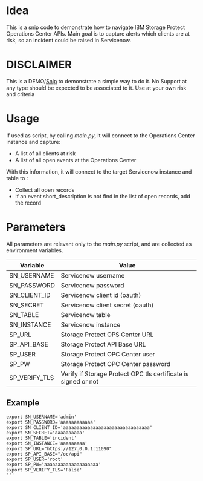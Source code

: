 # Idea

This is a snip code to demonstrate how to navigate IBM Storage Protect Operations Center APIs.
Main goal is to capture alerts which clients are at risk, so an incident could be raised in Servicenow.

# DISCLAIMER

This is a DEMO/[Snip](https://en.wikipedia.org/wiki/Snippet_\(programming\)) to demonstrate a simple way to do it.
No Support at any type should be expected to be associated to it.
Use at your own risk and criteria

# Usage

If used as script, by calling *main.py*, it will connect to the Operations Center instance and capture:

- A list of all clients at risk
- A list of all open events at the Operations Center

With this information, it will connect to the target Servicenow instance and table to :

- Collect all open records
- If an event short_description is not find in the list of open records, add the record

# Parameters

All parameters are relevant only to the *main.py* script, and are collected as environment variables.

| Variable | Value   | 
|-------------- | -------------- |
| SN_USERNAME | Servicenow username |
| SN_PASSWORD | Servicenow password |
| SN_CLIENT_ID | Servicenow client id (oauth) |
| SN_SECRET | Servicenow client secret (oauth) |
| SN_TABLE | Servicenow table |
| SN_INSTANCE | Servicenow instance |
| SP_URL | Storage Protect OPS Center URL |
| SP_API_BASE | Storage Protect API Base URL |
| SP_USER | Storage Protect OPC Center user |
| SP_PW | Storage Protect OPC Center password |
| SP_VERIFY_TLS | Verify if Storage Protect OPC tls certificate is signed or not |


## Example

```
export SN_USERNAME='admin'
export SN_PASSWORD='aaaaaaaaaaaa'
export SN_CLIENT_ID='aaaaaaaaaaaaaaaaaaaaaaaaaaaaaaaa'
export SN_SECRET='aaaaaaaaaa'
export SN_TABLE='incident'
export SN_INSTANCE='aaaaaaaaa'
export SP_URL="https://127.0.0.1:11090"
export SP_API_BASE="/oc/api"
export SP_USER='root'
export SP_PW='aaaaaaaaaaaaaaaaaaaa'
export SP_VERIFY_TLS='False'
'''
